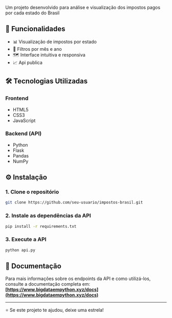 Um projeto desenvolvido para análise e visualização dos impostos pagos por cada estado do Brasil

## 🎯 Funcionalidades

- 📊 Visualização de impostos por estado
- 📅 Filtros por mês e ano
- 🗺️ Interface intuitiva e responsiva
- 📈 Api publica

## 🛠️ Tecnologias Utilizadas

### Frontend
- HTML5
- CSS3
- JavaScript

### Backend (API)
- Python
- Flask
- Pandas
- NumPy

## ⚙️ Instalação

### 1. Clone o repositório
```bash
git clone https://github.com/seu-usuario/impostos-brasil.git
```
### 2. Instale as dependências da API
```bash
pip install -r requirements.txt
```
### 3. Execute a API
```bash
python api.py
```

## 📖 Documentação

Para mais informações sobre os endpoints da API e como utilizá-los, consulte a documentação completa em:  
**[https://www.bigdataempython.xyz/docs](https://www.bigdataempython.xyz/docs)**

---
⭐ Se este projeto te ajudou, deixe uma estrela!
